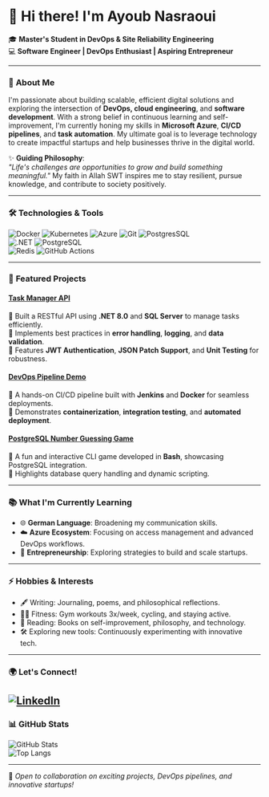 # 👋 Hi there! I'm Ayoub Nasraoui

🎓 **Master's Student in DevOps & Site Reliability Engineering**  
💻 **Software Engineer | DevOps Enthusiast | Aspiring Entrepreneur**  

---

### 🚀 **About Me**

I'm passionate about building scalable, efficient digital solutions and exploring the intersection of **DevOps, cloud engineering**, and **software development**. With a strong belief in continuous learning and self-improvement, I'm currently honing my skills in **Microsoft Azure**, **CI/CD pipelines**, and **task automation**. My ultimate goal is to leverage technology to create impactful startups and help businesses thrive in the digital world.  

✨ **Guiding Philosophy**:  
_"Life's challenges are opportunities to grow and build something meaningful."_ My faith in Allah SWT inspires me to stay resilient, pursue knowledge, and contribute to society positively.

---

### 🛠️ **Technologies & Tools**  

![Docker](https://img.shields.io/badge/-Docker-2496ED?logo=docker&logoColor=white)
![Kubernetes](https://img.shields.io/badge/-Kubernetes-326CE5?logo=kubernetes&logoColor=white)
![Azure](https://img.shields.io/badge/-Azure-0078D4?logo=microsoft-azure&logoColor=white)
![Git](https://img.shields.io/badge/-Git-F05032?logo=git&logoColor=white)
![PostgresSQL](https://img.shields.io/badge/-SQL%20Server-CC2927?logo=microsoft-sql-server&logoColor=white)  
![.NET](https://img.shields.io/badge/-DotNET-512BD4?logo=.net&logoColor=white)
![PostgreSQL](https://img.shields.io/badge/-PostgreSQL-336791?logo=postgresql&logoColor=white)  
![Redis](https://img.shields.io/badge/-Redis-DC382D?logo=redis&logoColor=white)
![GitHub Actions](https://img.shields.io/badge/-GitHub%20Actions-2088FF?logo=github-actions&logoColor=white)


---

### 🌟 **Featured Projects**

#### [Task Manager API](https://github.com/yourusername/task-manager-api)  
🔹 Built a RESTful API using **.NET 8.0** and **SQL Server** to manage tasks efficiently.  
🔹 Implements best practices in **error handling**, **logging**, and **data validation**.  
🔹 Features **JWT Authentication**, **JSON Patch Support**, and **Unit Testing** for robustness.  

#### [DevOps Pipeline Demo](https://github.com/yourusername/devops-pipeline)  
🔹 A hands-on CI/CD pipeline built with **Jenkins** and **Docker** for seamless deployments.  
🔹 Demonstrates **containerization**, **integration testing**, and **automated deployment**.  

#### [PostgreSQL Number Guessing Game](https://github.com/yourusername/number-guessing-game)  
🔹 A fun and interactive CLI game developed in **Bash**, showcasing PostgreSQL integration.  
🔹 Highlights database query handling and dynamic scripting.  

---

### 📚 **What I'm Currently Learning**  

- 🌐 **German Language**: Broadening my communication skills.  
- ☁️ **Azure Ecosystem**: Focusing on access management and advanced DevOps workflows.  
- 📖 **Entrepreneurship**: Exploring strategies to build and scale startups.

---

### ⚡ **Hobbies & Interests**

- 🖋️ Writing: Journaling, poems, and philosophical reflections.  
- 🏋️‍♂️ Fitness: Gym workouts 3x/week, cycling, and staying active.  
- 📖 Reading: Books on self-improvement, philosophy, and technology.  
- 🛠️ Exploring new tools: Continuously experimenting with innovative tech.  

---

### 🌍 **Let's Connect!**

[![LinkedIn](https://img.shields.io/badge/-LinkedIn-0077B5?logo=linkedin&logoColor=white)](https://linkedin.com/in/yourusername)  
---

### 📊 **GitHub Stats**  
![GitHub Stats](https://github-readme-stats.vercel.app/api?username=yourusername&show_icons=true&theme=radical)  
![Top Langs](https://github-readme-stats.vercel.app/api/top-langs/?username=yourusername&layout=compact&theme=radical)

---

🤝 _Open to collaboration on exciting projects, DevOps pipelines, and innovative startups!_
